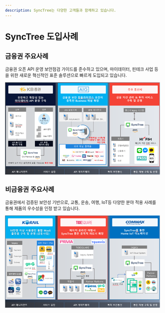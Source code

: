 ```yaml
---
description: SyncTree는 다양한 고객들과 함께하고 있습니다.
---
```


# SyncTree 도입사례

## 금융권 주요사례

금융권 오픈 API 운영 보안점검 가이드를 준수하고 있으며, 마이데이터, 핀테크 사업 등을 위한 새로운 혁신적인 표준 솔루션으로 빠르게 도입되고 있습니다.

![](img/assets/image%20%2846%29.png)

## 비금융권 주요사례

금융권에서 검증된 보안성 기반으로, 교통, 운송, 여행, IoT등 다양한 분야 적용 사례를 통해 제품의 우수성을 인정 받고 있습니다.

![](img/assets/image%20%2845%29.png)
